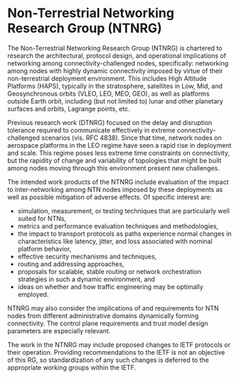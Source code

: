 # Non-Terrestrial Networking Research Group (NTNRG)

The Non-Terrestrial Networking Research Group (NTNRG) is chartered to
research the architectural, protocol design, and operational implications
of networking among connectivity-challenged nodes, specifically: networking
among nodes with highly dynamic connectivity imposed by virtue of their
non-terrestrial deployment environment. This includes High Altitude Platforms
(HAPS), typically in the stratosphere, satellites in Low, Mid, and
Geosynchronous orbits (VLEO, LEO, MEO, GEO), as well as platforms outside Earth orbit,
including (but not limited to) lunar and other planetary surfaces and orbits,
Lagrange points, etc.

Previous research work (DTNRG) focused on the delay and disruption tolerance
required to communicate effectively in extreme connectivity-challenged
scenarios (vis. RFC 4838). Since that time, network nodes on aerospace
platforms in the LEO regime have seen a rapid rise in deployment and
scale. This regime poses less extreme time constraints on connectivity, but
the rapidity of change and variability of topologies that might be built
among nodes moving through this environment present new challenges.

The intended work products of the NTNRG include evaluation of the impact to
inter-networking among NTN nodes imposed by these deployments as well as
possible mitigation of adverse effects. Of specific
interest are:

  * simulation, measurement, or testing techniques that are particularly
    well suited for NTNs,
  * metrics and performance evaluation techniques and methodologies,
  * the impact to transport protocols as paths experience normal changes
    in characteristics like latency, jitter, and loss associated with
    nominal platform behavior,
  * effective security mechanisms and techniques,
  * routing and addressing approaches,
  * proposals for scalable, stable routing or network orchestration
    strategies in such a dynamic environment, and
  * ideas on whether and how traffic engineering may be optimally
    employed.

NTNRG may also consider the implications of and requirements for NTN nodes
from different administrative domains dynamically forming connectivity.
The control plane requirements and trust model design parameters are
especially relevant.

The work in the NTNRG may include proposed changes to IETF protocols or their
operation. Providing recommendations to the IETF is not an objective of this
RG, so standardization of any such changes is deferred to the appropriate
working groups within the IETF.
